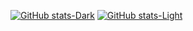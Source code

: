 [![GitHub stats-Dark](https://github-readme-stats.vercel.app/api/top-langs/?username=chalkpe&layout=compact&size_weight=0.5&count_weight=0.5&hide=html,css,c,c%2B%2B&theme=dark#gh-dark-mode-only)](https://github.com/chalkpe#gh-dark-mode-only)
[![GitHub stats-Light](https://github-readme-stats.vercel.app/api/top-langs/?username=chalkpe&layout=compact&size_weight=0.5&count_weight=0.5&hide=html,css,c,c%2B%2B&theme=default#gh-light-mode-only)](https://github.com/chalkpe#gh-light-mode-only)
